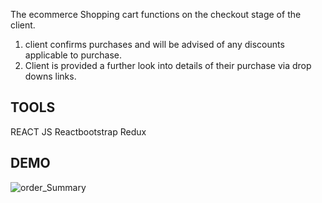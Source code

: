 The ecommerce Shopping cart functions on the checkout stage of the client.

1. client confirms purchases and will be advised of any discounts applicable to purchase.
2. Client is provided a further look into details of their purchase via drop downs links.



## TOOLS 
REACT JS
Reactbootstrap
Redux

## DEMO 
![order_Summary](https://user-images.githubusercontent.com/23705391/83450447-8e03a380-a455-11ea-8fbf-4360eb505554.gif)
